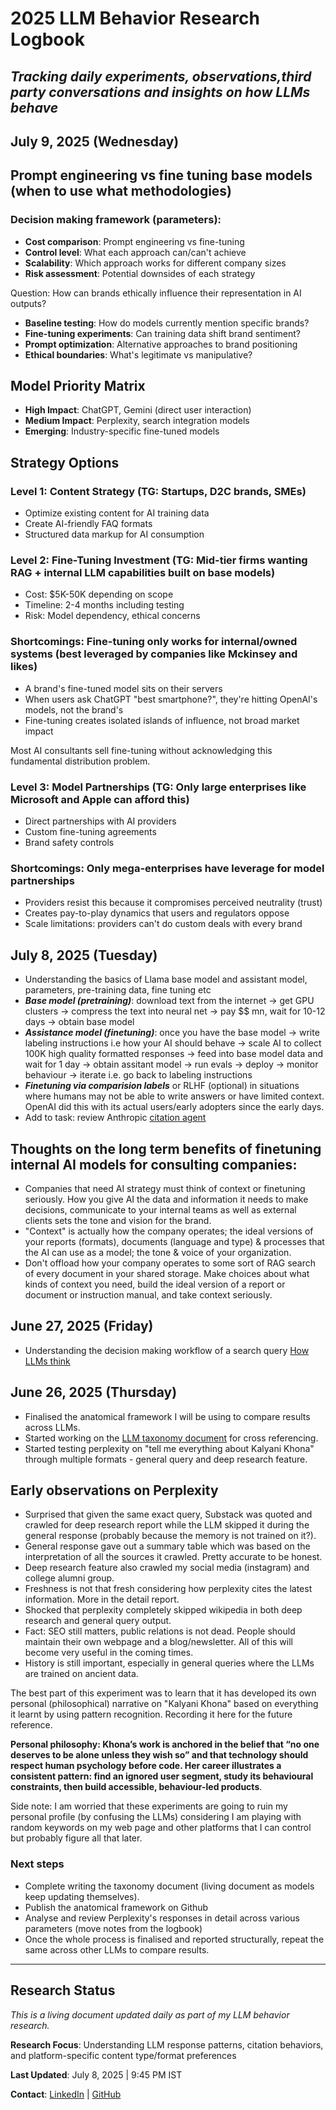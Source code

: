 # 2025 LLM Behavior Research Logbook
*Tracking daily experiments, observations,third party conversations and insights on how LLMs behave*
---
## July 9, 2025 (Wednesday)

## Prompt engineering vs fine tuning base models (when to use what methodologies)

### Decision making framework (parameters):

- **Cost comparison**: Prompt engineering vs fine-tuning
- **Control level**: What each approach can/can't achieve
- **Scalability**: Which approach works for different company sizes
- **Risk assessment**: Potential downsides of each strategy

Question: How can brands ethically influence their representation in AI outputs?

- **Baseline testing**: How do models currently mention specific brands?
- **Fine-tuning experiments**: Can training data shift brand sentiment?
- **Prompt optimization**: Alternative approaches to brand positioning
- **Ethical boundaries**: What's legitimate vs manipulative?

## Model Priority Matrix
- **High Impact**: ChatGPT, Gemini (direct user interaction)
- **Medium Impact**: Perplexity, search integration models
- **Emerging**: Industry-specific fine-tuned models

## Strategy Options
### Level 1: Content Strategy (TG: Startups, D2C brands, SMEs)
- Optimize existing content for AI training data
- Create AI-friendly FAQ formats
- Structured data markup for AI consumption

### Level 2: Fine-Tuning Investment (TG: Mid-tier firms wanting RAG + internal LLM capabilities built on base models)
- Cost: $5K-50K depending on scope
- Timeline: 2-4 months including testing
- Risk: Model dependency, ethical concerns

### **Shortcomings**: Fine-tuning only works for internal/owned systems (best leveraged by companies like Mckinsey and likes)

- A brand's fine-tuned model sits on their servers
- When users ask ChatGPT "best smartphone?", they're hitting OpenAI's models, not the brand's
- Fine-tuning creates isolated islands of influence, not broad market impact

Most AI consultants sell fine-tuning without acknowledging this fundamental distribution problem.

### Level 3: Model Partnerships (TG: Only large enterprises like Microsoft and Apple can afford this)

- Direct partnerships with AI providers
- Custom fine-tuning agreements
- Brand safety controls

### **Shortcomings**: Only mega-enterprises have leverage for model partnerships

- Providers resist this because it compromises perceived neutrality (trust)
- Creates pay-to-play dynamics that users and regulators oppose
- Scale limitations: providers can't do custom deals with every brand

## July 8, 2025 (Tuesday)

- Understanding the basics of Llama base model and assistant model, parameters, pre-training data, fine tuning etc
- ***Base model (pretraining)***: download text from the internet -> get GPU clusters -> compress the text into neural net -> pay $$ mn, wait for 10-12 days -> obtain base model
- ***Assistance model (finetuning)***: once you have the base model -> write labeling instructions i.e how your AI should behave -> scale AI to collect 100K high quality formatted responses -> feed into base model data and wait for 1 day -> obtain assitant model -> run evals -> deploy -> monitor behaviour -> iterate i.e. go back to labeling instructions
- ***Finetuning via comparision labels*** or RLHF (optional) in situations where humans may not be able to write answers or have limited context. OpenAI did this with its actual users/early adopters since the early days.
- Add to task: review Anthropic [citation agent](https://github.com/anthropics/anthropic-cookbook/blob/main/patterns/agents/prompts/citations_agent.md)

## Thoughts on the long term benefits of finetuning internal AI models for consulting companies:
  - Companies that need AI strategy must think of context or finetuning seriously. How you give AI the data and information it needs to make decisions, communicate to your internal teams as well as external clients sets the tone and vision for the brand.
  - "Context" is actually how the company operates; the ideal versions of your reports (formats), documents (language and type) & processes that the AI can use as a model; the tone & voice of your organization.
  - Don't offload how your company operates to some sort of RAG search of every document in your shared storage. Make choices about what kinds of context you need, build the ideal version of a report or document or instruction manual, and take context seriously.

## June 27, 2025 (Friday)
- Understanding the decision making workflow of a search query [How LLMs think](https://github.com/KK92-ai/llm-model-behavior-research/blob/main/research/how-llms-process-simple-vs-complex-queries-2025.md)

## June 26, 2025 (Thursday)
- Finalised the anatomical framework I will be using to compare results across LLMs.
- Started working on the [LLM taxonomy document](https://github.com/KK92-ai/llm-model-behavior-research/blob/main/research/llm-search-behavior-patterns-2025.md) for cross referencing.
- Started testing perplexity on "tell me everything about Kalyani Khona" through multiple formats - general query and deep research feature.

## Early observations on Perplexity
- Surprised that given the same exact query, Substack was quoted and crawled for deep research report while the LLM skipped it during the general response (probably because the memory is not trained on it?).
- General response gave out a summary table which was based on the interpretation of all the sources it crawled. Pretty accurate to be honest.
- Deep research feature also crawled my social media (instagram) and college alumni group.
- Freshness is not that fresh considering how perplexity cites the latest information. More in the detail report.
- Shocked that perplexity completely skipped wikipedia in both deep research and general query output.
- Fact: SEO still matters, public relations is not dead. People should maintain their own webpage and a blog/newsletter. All of this will become very useful in the coming times.
- History is still important, especially in general queries where the LLMs are trained on ancient data.

The best part of this experiment was to learn that it has developed its own personal (philosophical) narrative on "Kalyani Khona" based on everything it learnt by using pattern recognition. Recording it here for the future reference.

**Personal philosophy: Khona’s work is anchored in the belief that “no one deserves to be alone unless they wish so” and that technology should respect human psychology before code. Her career illustrates a consistent pattern: find an ignored user segment, study its behavioural constraints, then build accessible, behaviour-led products**.


Side note: I am worried that these experiments are going to ruin my personal profile (by confusing the LLMs) considering I am playing with random keywords on my web page and other platforms that I can control but probably figure all that later. 

### Next steps
- Complete writing the taxonomy document (living document as models keep updating themselves).
- Publish the anatomical framework on Github
- Analyse and review Perplexity's responses in detail across various parameters (move notes from the logbook)
- Once the whole process is finalised and reported structurally, repeat the same across other LLMs to compare results. 


---
## Research Status
*This is a living document updated daily as part of my LLM behavior research.*

**Research Focus**: Understanding LLM response patterns, citation behaviors, and platform-specific content type/format preferences

**Last Updated**: July 8, 2025 | 9:45 PM IST

**Contact**: [LinkedIn](https://linkedin.com/in/kalyanikhona) | [GitHub](https://github.com/KK92-ai)
